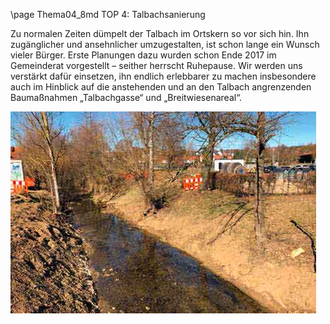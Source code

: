 \page Thema04_8md TOP 4: Talbachsanierung

Zu normalen Zeiten dümpelt der Talbach im Ortskern so vor sich hin.
Ihn zugänglicher und ansehnlicher umzugestalten, ist schon lange ein
Wunsch vieler Bürger. Erste Planungen dazu wurden schon Ende 2017
im Gemeinderat vorgestellt – seither herrscht Ruhepause. Wir werden
uns verstärkt dafür einsetzen, ihn endlich erlebbarer zu machen insbesondere
auch im Hinblick auf die anstehenden und an den Talbach angrenzenden
Baumaßnahmen „Talbachgasse“ und „Breitwiesenareal“.

![](Documentation/img/2019/talbachsanierung.jpg)
